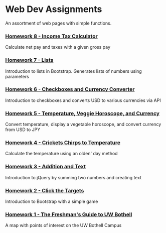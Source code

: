 # Web Dev Assignments
An assortment of web pages with simple functions.

### [Homework 8 - Income Tax Calculator](https://jarodgu.github.io/WebDev/Assignment%201/Assignment1.html)
Calculate net pay and taxes with a given gross pay

### [Homework 7 - Lists](https://jarodgu.github.io/WebDev/Homework7.html)
Introduction to lists in Bootstrap. Generates lists of numbers using parameters

### [Homework 6 - Checkboxes and Currency Converter](https://jarodgu.github.io/WebDev/Homework6.html)
Introduction to checkboxes and converts USD to various currencies via API

### [Homework 5 - Temperature, Veggie Horoscope, and Currency](https://jarodgu.github.io/WebDev/Homework5.html)
Convert temperature, display a vegetable horoscope, and convert currency from USD to JPY

### [Homework 4 - Crickets Chirps to Temperature](https://jarodgu.github.io/WebDev/Homework4.html)
Calculate the temperature using an olden' day method

### [Homework 3 - Addition and Text](https://jarodgu.github.io/WebDev/Homework3.html)
Introduction to jQuery by summing two numbers and creating text

### [Homework 2 - Click the Targets](https://jarodgu.github.io/WebDev/ice04_02.html)
Introduction to Bootstrap with a simple game

### [Homework 1 - The Freshman's Guide to UW Bothell](https://jarodgu.github.io/WebDev/homepage.html)
A map with points of interest on the UW Bothell Campus
